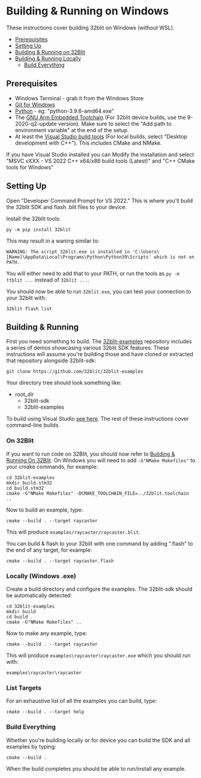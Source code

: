 # Building & Running on Windows <!-- omit in toc -->

These instructions cover building 32blit on Windows (without WSL).

- [Prerequisites](#prerequisites)
- [Setting Up](#setting-up)
- [Building & Running on 32Blit](#building--running-on-32blit)
- [Building & Running Locally](#building--running-locally)
  - [Build Everything](#build-everything)

## Prerequisites

- Windows Terminal - grab it from the Windows Store
- [Git for Windows](https://git-scm.com/download/win)
- [Python](https://www.python.org/downloads/) - eg: "python-3.9.6-amd64.exe"
- The [GNU Arm Embedded Toolchain](https://developer.arm.com/tools-and-software/open-source-software/developer-tools/gnu-toolchain/gnu-rm/downloads) (For 32blit device builds, use the 9-2020-q2-update version). Make sure to select the "Add path to environment variable" at the end of the setup.
 - At least the [Visual Studio build tools](https://visualstudio.microsoft.com/downloads/#build-tools-for-visual-studio-2022) (For local builds, select "Desktop development with C++"). This includes CMake and NMake.

If you have Visual Studio installed you can Modify the installation and select "MSVC vXXX - VS 2022 C++ x64/x86 build tools (Latest)" and "C++ CMake tools for Windows"

## Setting Up

Open "Developer Command Prompt for VS 2022." This is where you'll build the 32blit SDK and flash .blit files to your device.

Install the 32blit tools:

```
py -m pip install 32blit
```

This may result in a waning similar to:

```
WARNING: The script 32blit.exe is installed in 'C:\Users\[Name]\AppData\Local\Programs\Python\Python39\Scripts' which is not on PATH.
```

You will either need to add that to your PATH, or run the tools as `py -m ttblit ...` instead of `32blit ...`.

You should now be able to run `32blit.exe`, you can test your connection to your 32blit with:

```
32blit flash list
```

## Building & Running

First you need something to build. The [32blit-examples](https://github.com/32blit/32blit-examples) repository includes a series of demos showcasing various 32blit SDK features. These instructions will assume you're building those and have cloned or extracted that repository alongside 32blit-sdk:

```shell
git clone https://github.com/32blit/32blit-examples
```

Your directory tree should look something like:

- root_dir
    - 32blit-sdk
    - 32blit-examples

To build using Visual Studio [see here](Windows-VisualStudio.md). The rest of these instructions cover command-line builds.

### On 32Blit

If you want to run code on 32Blit, you should now refer to [Building & Running On 32Blit](32blit.md). On Windows you will need to add `-G"NMake Makefiles"` to your cmake commands, for example:

```
cd 32blit-examples
mkdir build.stm32
cd build.stm32
cmake -G"NMake Makefiles" -DCMAKE_TOOLCHAIN_FILE=../32blit.toolchain ..
```

Now to build an example, type:

```
cmake --build . --target raycaster
```

This will produce `examples/raycaster/raycaster.blit`.

You can build & flash to your 32blit with one command by adding ".flash" to the end of any target, for example:

```
cmake --build . --target raycaster.flash
```

### Locally (Windows .exe)


Create a build directory and configure the examples. The 32blit-sdk should be automatically detected:

```shell
cd 32blit-examples
mkdir build
cd build
cmake -G"NMake Makefiles" ..
```

Now to make any example, type:

```
cmake --build . --target raycaster
```

This will produce `examples\raycaster\raycaster.exe` which you should run with:

```
examples\raycaster\raycaster
```

### List Targets

For an exhaustive list of all the examples you can build, type:

```
cmake --build . --target help
```

### Build Everything

Whether you're building locally or for device you can build the SDK and all examples by typing:

```
cmake --build .
```

When the build completes you should be able to run/install any example.
